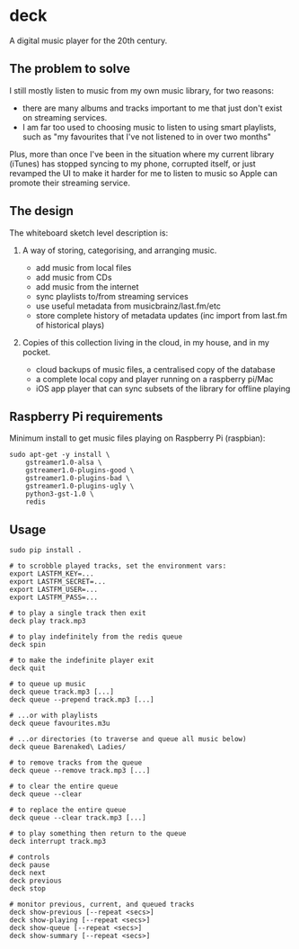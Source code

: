 deck
====

A digital music player for the 20th century.


## The problem to solve

I still mostly listen to music from my own music library, for two reasons:

*   there are many albums and tracks important to me that just don't exist on
    streaming services.
*   I am far too used to choosing music to listen to using smart playlists,
    such as "my favourites that I've not listened to in over two months"

Plus, more than once I've been in the situation where my current library
(iTunes) has stopped syncing to my phone, corrupted itself, or just revamped
the UI to make it harder for me to listen to music so Apple can promote their
streaming service.


## The design

The whiteboard sketch level description is:

1.  A way of storing, categorising, and arranging music.

    * add music from local files
    * add music from CDs
    * add music from the internet
    * sync playlists to/from streaming services
    * use useful metadata from musicbrainz/last.fm/etc
    * store complete history of metadata updates (inc import from last.fm of
      historical plays)

2.  Copies of this collection living in the cloud, in my house, and in my
    pocket.

    * cloud backups of music files, a centralised copy of the database
    * a complete local copy and player running on a raspberry pi/Mac
    * iOS app player that can sync subsets of the library for offline playing


## Raspberry Pi requirements

Minimum install to get music files playing on Raspberry Pi (raspbian):

    sudo apt-get -y install \
        gstreamer1.0-alsa \
        gstreamer1.0-plugins-good \
        gstreamer1.0-plugins-bad \
        gstreamer1.0-plugins-ugly \
        python3-gst-1.0 \
        redis


## Usage

    sudo pip install .

    # to scrobble played tracks, set the environment vars:
    export LASTFM_KEY=...
    export LASTFM_SECRET=...
    export LASTFM_USER=...
    export LASTFM_PASS=...

    # to play a single track then exit
    deck play track.mp3

    # to play indefinitely from the redis queue
    deck spin

    # to make the indefinite player exit
    deck quit

    # to queue up music
    deck queue track.mp3 [...]
    deck queue --prepend track.mp3 [...]

    # ...or with playlists
    deck queue favourites.m3u

    # ...or directories (to traverse and queue all music below)
    deck queue Barenaked\ Ladies/

    # to remove tracks from the queue
    deck queue --remove track.mp3 [...]

    # to clear the entire queue
    deck queue --clear

    # to replace the entire queue
    deck queue --clear track.mp3 [...]

    # to play something then return to the queue
    deck interrupt track.mp3

    # controls
    deck pause
    deck next
    deck previous
    deck stop

    # monitor previous, current, and queued tracks
    deck show-previous [--repeat <secs>]
    deck show-playing [--repeat <secs>]
    deck show-queue [--repeat <secs>]
    deck show-summary [--repeat <secs>]
